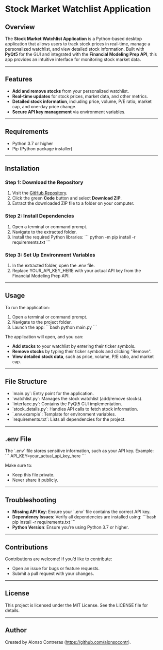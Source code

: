 # Stock Market Watchlist Application
## Overview
The **Stock Market Watchlist Application** is a Python-based desktop application that allows users to track stock prices in real-time, manage a personalized watchlist, and view detailed stock information. Built with **PyQt5** for the GUI and integrated with the **Financial Modeling Prep API**, this app provides an intuitive interface for monitoring stock market data.

---

## Features
- **Add and remove stocks** from your personalized watchlist.
- **Real-time updates** for stock prices, market data, and other metrics.
- **Detailed stock information**, including price, volume, P/E ratio, market cap, and one-day price change.
- **Secure API key management** via environment variables.

---

## Requirements
- Python 3.7 or higher
- Pip (Python package installer)

---

## Installation

### Step 1: Download the Repository
1. Visit the [GitHub Repository](https://github.com/alonsocontr/stock_watchlist).
2. Click the green **Code** button and select **Download ZIP**.
3. Extract the downloaded ZIP file to a folder on your computer.

### Step 2: Install Dependencies
1. Open a terminal or command prompt.
2. Navigate to the extracted folder.
3. Install the required Python libraries:
   \`\`\`
   python -m pip install -r requirements.txt
   \`\`\`

### Step 3: Set Up Environment Variables
1. In the extracted folder, open the .env file.
2. Replace YOUR_API_KEY_HERE with your actual API key from the Financial Modeling Prep API.

---

## Usage

To run the application:
1. Open a terminal or command prompt.
2. Navigate to the project folder.
3. Launch the app:
   \`\`\`bash
   python main.py
   \`\`\`

The application will open, and you can:
- **Add stocks** to your watchlist by entering their ticker symbols.
- **Remove stocks** by typing their ticker symbols and clicking "Remove".
- **View detailed stock data**, such as price, volume, P/E ratio, and market cap.

---

## File Structure

- \`main.py\`: Entry point for the application.
- \`watchlist.py\`: Manages the stock watchlist (add/remove stocks).
- \`interface.py\`: Contains the PyQt5 GUI implementation.
- \`stock_details.py\`: Handles API calls to fetch stock information.
- \`.env.example\`: Template for environment variables.
- \`requirements.txt\`: Lists all dependencies for the project.

---

## .env File

The \`.env\` file stores sensitive information, such as your API key. Example:
\`\`\`
API_KEY=your_actual_api_key_here
\`\`\`

Make sure to:
- Keep this file private.
- Never share it publicly.

---

## Troubleshooting

- **Missing API Key**: Ensure your \`.env\` file contains the correct API key.
- **Dependency Issues**: Verify all dependencies are installed using:
  \`\`\`bash
  pip install -r requirements.txt
  \`\`\`
- **Python Version**: Ensure you’re using Python 3.7 or higher.

---

## Contributions

Contributions are welcome! If you’d like to contribute:
- Open an issue for bugs or feature requests.
- Submit a pull request with your changes.

---

## License

This project is licensed under the MIT License. See the LICENSE file for details.

---

## Author

Created by Alonso Contreras (https://github.com/alonsocontr).
